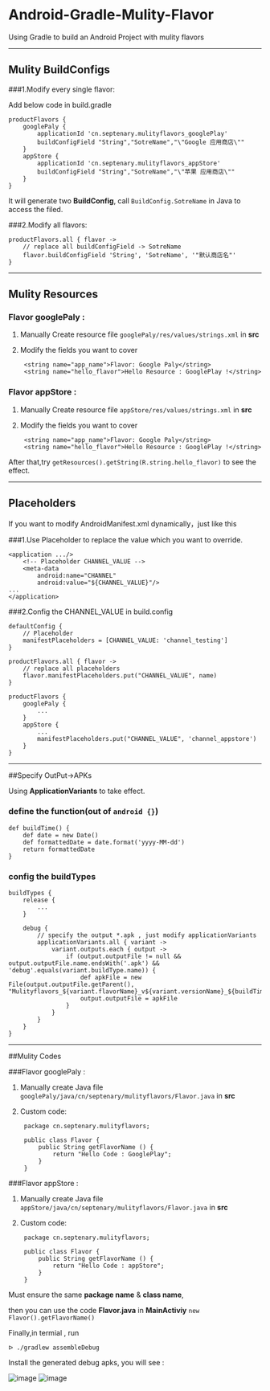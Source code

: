 Android-Gradle-Mulity-Flavor
===
Using Gradle to build an Android Project with mulity flavors

***


## Mulity BuildConfigs

###1.Modify every single flavor:

Add below code in build.gradle
	
	productFlavors {
   	 	googlePaly {
        	applicationId 'cn.septenary.mulityflavors_googlePlay'
        	buildConfigField "String","SotreName","\"Google 应用商店\""
    	}
    	appStore {
        	applicationId 'cn.septenary.mulityflavors_appStore'
        	buildConfigField "String","SotreName","\"苹果 应用商店\""
    	}
    }

It will generate two **BuildConfig**, call `BuildConfig.SotreName` in Java to access the filed.

###2.Modify all flavors:
	
	productFlavors.all { flavor ->
        // replace all buildConfigField -> SotreName
        flavor.buildConfigField 'String', 'SotreName', '"默认商店名"'
    }

***

## Mulity Resources

### Flavor googlePaly :

1. Manually Create resource file  `googlePaly/res/values/strings.xml` in **src**
2. Modify the fields you want to cover

	<resources>

    	<string name="app_name">Flavor: Google Paly</string>
    	<string name="hello_flavor">Hello Resource : GooglePlay !</string>

	</resources>

### Flavor appStore :

1. Manually Create resource file  `appStore/res/values/strings.xml` in **src**
2. Modify the fields you want to cover

	<resources>

    	<string name="app_name">Flavor: Google Paly</string>
    	<string name="hello_flavor">Hello Resource : GooglePlay !</string>

	</resources>
	
After that,try `getResources().getString(R.string.hello_flavor)` to see the effect.


***

## Placeholders
If you want to modify AndroidManifest.xml dynamically，just like this

###1.Use Placeholder to replace the value which you want to override.
	
	<application .../>
        <!-- Placeholder CHANNEL_VALUE -->
        <meta-data
            android:name="CHANNEL"
            android:value="${CHANNEL_VALUE}"/>
    ...
    </application>

###2.Config the CHANNEL_VALUE in build.config
	
	defaultConfig {
        // Placeholder
        manifestPlaceholders = [CHANNEL_VALUE: 'channel_testing']
    }
    
    productFlavors.all { flavor ->
        // replace all placeholders
        flavor.manifestPlaceholders.put("CHANNEL_VALUE", name)
    }
    
    productFlavors {
        googlePaly {
            ...
        }
        appStore {
           	...
            manifestPlaceholders.put("CHANNEL_VALUE", 'channel_appstore')
        }
    }
***

##Specify OutPut->APKs

Using **ApplicationVariants** to take effect.

### define the function(out of `android {}`)

	def buildTime() {
    	def date = new Date()
    	def formattedDate = date.format('yyyy-MM-dd')
    	return formattedDate
	}
	
### config the buildTypes
	
	buildTypes {
        release {
            ...
        }

        debug {
            // specify the output *.apk , just modify applicationVariants
            applicationVariants.all { variant ->
                variant.outputs.each { output ->
                    if (output.outputFile != null && output.outputFile.name.endsWith('.apk') && 'debug'.equals(variant.buildType.name)) {
                        def apkFile = new File(output.outputFile.getParent(), "Mulityflavors_${variant.flavorName}_v${variant.versionName}_${buildTime()}.apk")
                        output.outputFile = apkFile
                    }
                }
            }
        }
    }


***


##Mulity Codes

###Flavor googlePaly :

1. Manually create Java file  `googlePaly/java/cn/septenary/mulityflavors/Flavor.java` in **src**
2. Custom code:

		package cn.septenary.mulityflavors;

		public class Flavor {
   			public String getFlavorName () {
        		return "Hello Code : GooglePlay";
    		}
		}


###Flavor appStore :

1. Manually create Java file  `appStore/java/cn/septenary/mulityflavors/Flavor.java` in **src**
2. Custom code:

		package cn.septenary.mulityflavors;

		public class Flavor {
   			public String getFlavorName () {
        		return "Hello Code : appStore";
    		}
		}
		
Must ensure the same **package name** & **class name**, 

then you can use the code **Flavor.java** in **MainActiviy** `new Flavor().getFlavorName()`



Finally,in termial , run 
	
	ᐅ ./gradlew assembleDebug

Install the generated debug apks, you will see :


 ![image](https://raw.githubusercontent.com/Ryfthink/Android-Gradle-Mulity-Flavor/master/art/a.png)
 ![image](https://raw.githubusercontent.com/Ryfthink/Android-Gradle-Mulity-Flavor/master/art/b.png)
	